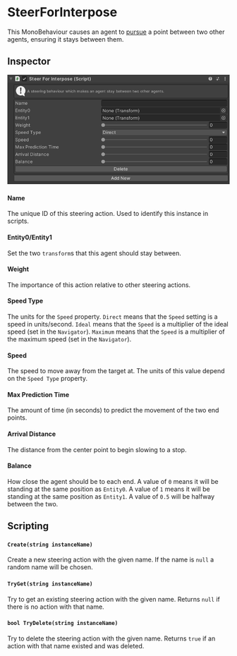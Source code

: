# SteerForInterpose

This MonoBehaviour causes an agent to [pursue](../SteerForPursue) a point between two other agents, ensuring it stays between them.

## Inspector

![SteerForInterpose Inspector](../../../../images/SteerForInterposeInspector.png)

#### Name

The unique ID of this steering action. Used to identify this instance in scripts.

#### Entity0/Entity1

Set the two `transform`s that this agent should stay between.

#### Weight

The importance of this action relative to other steering actions.

#### Speed Type

The units for the `Speed` property. `Direct` means that the `Speed` setting is a speed in units/second. `Ideal` means that the `Speed` is a multiplier of the ideal speed (set in the `Navigator`). `Maximum` means that the `Speed` is a multiplier of the maximum speed (set in the `Navigator`).

#### Speed

The speed to move away from the target at. The units of this value depend on the `Speed Type` property.

#### Max Prediction Time

The amount of time (in seconds) to predict the movement of the two end points.

#### Arrival Distance

The distance from the center point to begin slowing to a stop.

#### Balance

How close the agent should be to each end. A value of `0` means it will be standing at the same position as `Entity0`. A value of `1` means it will be standing at the same position as `Entity1`. A value of `0.5` will be halfway between the two.

## Scripting

#### `Create(string instanceName)`

Create a new steering action with the given name. If the name is `null` a random name will be chosen.

#### `TryGet(string instanceName)`

Try to get an existing steering action with the given name. Returns `null` if there is no action with that name.

#### `bool TryDelete(string instanceName)`

Try to delete the steering action with the given name. Returns `true` if an action with that name existed and was deleted.